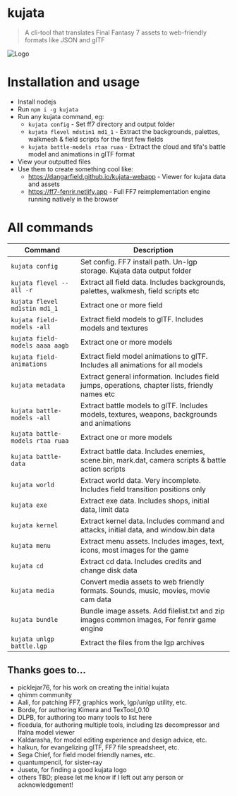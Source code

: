 # kujata

> A cli-tool that translates Final Fantasy 7 assets to web-friendly formats like JSON and glTF

![Logo](KUJATA.png)

# Installation and usage

- Install nodejs
- Run `npm i -g kujata`
- Run any kujata command, eg:
  - `kujata config` - Set ff7 directory and output folder
  - `kujata flevel mdstin1 md1_1` - Extract the backgrounds, palettes, walkmesh & field scripts for the first few fields
  - `kujata battle-models rtaa ruaa` - Extract the cloud and tifa's battle model and animations in glTF format  
- View your outputted files
- Use them to create something cool like:
  - https://dangarfield.github.io/kujata-webapp - Viewer for kujata data and assets
  - https://ff7-fenrir.netlify.app - Full FF7 reimplementation engine running natively in the browser 

# All commands
| Command | Description |
| --- | --- |
| `kujata config` | Set config. FF7 install path. Un-lgp storage. Kujata data output folder |
| `kujata flevel --all -r` | Extract all field data. Includes backgrounds, palettes, walkmesh, field scripts etc |
| `kujata flevel md1stin md1_1` | Extract one or more field |
| `kujata field-models -all` | Extract field models to glTF. Includes models and textures |
| `kujata field-models aaaa aagb` | Extract one or more models |
| `kujata field-animations` | Extract field model animations to glTF. Includes all animations for all models |
| `kujata metadata` | Extract general information. Includes field jumps, operations, chapter lists, friendly names etc |
| `kujata battle-models -all` | Extract battle models to glTF. Includes models, textures, weapons, backgrounds and animations |
| `kujata battle-models rtaa ruaa` | Extract one or more models |
| `kujata battle-data` | Extract battle data. Includes enemies, scene.bin, mark.dat, camera scripts & battle action scripts |
| `kujata world` | Extract world data. Very incomplete. Includes field transition positions only |
| `kujata exe` | Extract exe data. Includes shops, initial data, limit data |
| `kujata kernel` | Extract kernel data. Includes command and attacks, initial data, and window.bin data |
| `kujata menu` | Extract menu assets. Includes images, text, icons, most images for the game |
| `kujata cd` | Extract cd data. Includes credits and change disk data |
| `kujata media` | Convert media assets to web friendly formats. Sounds, music, movies, movie cam data |
| `kujata bundle` | Bundle image assets. Add filelist.txt and zip images common images, For fenrir game engine |
| `kujata unlgp battle.lgp` | Extract the files from the lgp archives |


## Thanks goes to...
- picklejar76, for his work on creating the initial kujata 
- qhimm community
- Aali, for patching FF7, graphics work, lgp/unlgp utility, etc.
- Borde, for authoring Kimera and TexTool_0.10
- DLPB, for authoring too many tools to list here
- ficedula, for authoring multiple tools, including lzs decompressor and Ifalna model viewer
- Kaldarasha, for model editing experience and design advice, etc.
- halkun, for evangelizing glTF, FF7 file spreadsheet, etc.
- Sega Chief, for field model friendly names, etc.
- quantumpencil, for sister-ray
- Jusete, for finding a good kujata logo
- others TBD; please let me know if I left out any person or acknowledgement!
